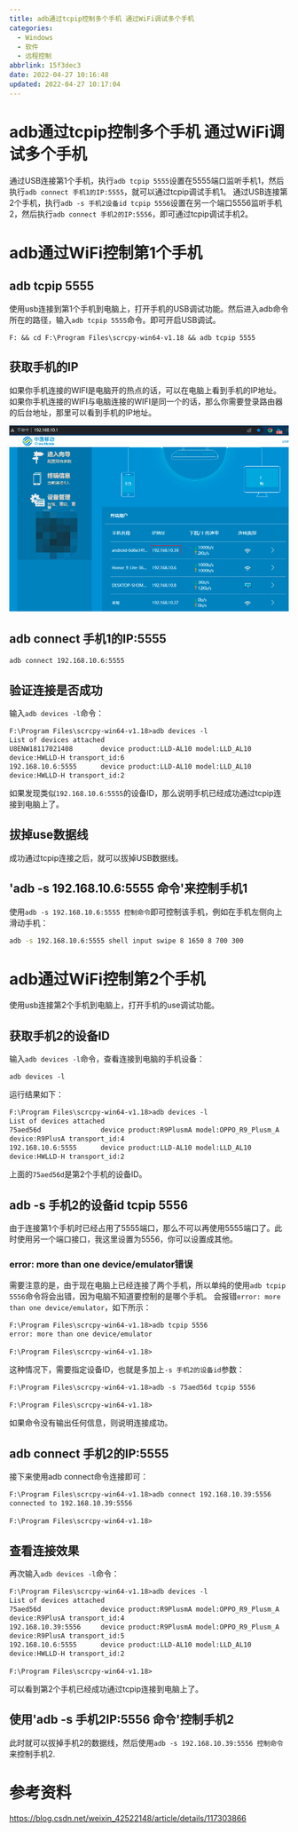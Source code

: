 ```yaml
---
title: adb通过tcpip控制多个手机 通过WiFi调试多个手机
categories:
  - Windows
  - 软件
  - 远程控制
abbrlink: 15f3dec3
date: 2022-04-27 10:16:48
updated: 2022-04-27 10:17:04
---
```

# adb通过tcpip控制多个手机 通过WiFi调试多个手机
通过USB连接第1个手机，执行`adb tcpip 5555`设置在5555端口监听手机1，然后执行`adb connect 手机1的IP:5555`，就可以通过tcpip调试手机1。
通过USB连接第2个手机，执行`adb -s 手机2设备id tcpip 5556`设置在另一个端口5556监听手机2，然后执行`adb connect 手机2的IP:5556`，即可通过tcpip调试手机2。
<!-- more -->

# adb通过WiFi控制第1个手机
## adb tcpip 5555
使用usb连接到第1个手机到电脑上，打开手机的USB调试功能。然后进入adb命令所在的路径，输入`adb tcpip 5555`命令。即可开启USB调试。
```
F: && cd F:\Program Files\scrcpy-win64-v1.18 && adb tcpip 5555
```
## 获取手机的IP

如果你手机连接的WIFI是电脑开的热点的话，可以在电脑上看到手机的IP地址。
如果你手机连接的WIFI与电脑连接的WIFI是同一个的话，那么你需要登录路由器的后台地址，那里可以看到手机的IP地址。

![image-20220427102806164](https://raw.githubusercontent.com/lanlan2017/images/master/Blog/2022/04/20220427102806.png)

## adb connect 手机1的IP:5555
```
adb connect 192.168.10.6:5555
```
## 验证连接是否成功
输入`adb devices -l`命令：
```
F:\Program Files\scrcpy-win64-v1.18>adb devices -l
List of devices attached
U8ENW18117021408       device product:LLD-AL10 model:LLD_AL10 device:HWLLD-H transport_id:6
192.168.10.6:5555      device product:LLD-AL10 model:LLD_AL10 device:HWLLD-H transport_id:2
```
如果发现类似`192.168.10.6:5555`的设备ID，那么说明手机已经成功通过tcpip连接到电脑上了。
## 拔掉use数据线
成功通过tcpip连接之后，就可以拔掉USB数据线。
## 'adb -s 192.168.10.6:5555 命令'来控制手机1
使用`adb -s 192.168.10.6:5555 控制命令`即可控制该手机，例如在手机左侧向上滑动手机：
```cmd
adb -s 192.168.10.6:5555 shell input swipe 8 1650 8 700 300
```

# adb通过WiFi控制第2个手机
使用usb连接第2个手机到电脑上，打开手机的use调试功能。
## 获取手机2的设备ID
输入`adb devices -l`命令，查看连接到电脑的手机设备：
```
adb devices -l
```
运行结果如下：
```
F:\Program Files\scrcpy-win64-v1.18>adb devices -l
List of devices attached
75aed56d               device product:R9PlusmA model:OPPO_R9_Plusm_A device:R9PlusA transport_id:4
192.168.10.6:5555      device product:LLD-AL10 model:LLD_AL10 device:HWLLD-H transport_id:2
```
上面的`75aed56d`是第2个手机的设备ID。
## adb -s 手机2的设备id tcpip 5556
由于连接第1个手机时已经占用了5555端口，那么不可以再使用5555端口了。此时使用另一个端口接口，我这里设置为5556，你可以设置成其他。
### error: more than one device/emulator错误
需要注意的是，由于现在电脑上已经连接了两个手机，所以单纯的使用`adb tcpip 5556`命令将会出错，因为电脑不知道要控制的是哪个手机。
会报错`error: more than one device/emulator`，如下所示：
```
F:\Program Files\scrcpy-win64-v1.18>adb tcpip 5556
error: more than one device/emulator

F:\Program Files\scrcpy-win64-v1.18>
```

这种情况下，需要指定设备ID，也就是多加上`-s 手机2的设备id`参数：
```
F:\Program Files\scrcpy-win64-v1.18>adb -s 75aed56d tcpip 5556

F:\Program Files\scrcpy-win64-v1.18>
```
如果命令没有输出任何信息，则说明连接成功。

## adb connect 手机2的IP:5555
接下来使用adb connect命令连接即可：
```
F:\Program Files\scrcpy-win64-v1.18>adb connect 192.168.10.39:5556
connected to 192.168.10.39:5556

F:\Program Files\scrcpy-win64-v1.18>
```
## 查看连接效果
再次输入`adb devices -l`命令：
```
F:\Program Files\scrcpy-win64-v1.18>adb devices -l
List of devices attached
75aed56d               device product:R9PlusmA model:OPPO_R9_Plusm_A device:R9PlusA transport_id:4
192.168.10.39:5556     device product:R9PlusmA model:OPPO_R9_Plusm_A device:R9PlusA transport_id:5
192.168.10.6:5555      device product:LLD-AL10 model:LLD_AL10 device:HWLLD-H transport_id:2

F:\Program Files\scrcpy-win64-v1.18>
```
可以看到第2个手机已经成功通过tcpip连接到电脑上了。

## 使用'adb -s 手机2IP:5556 命令'控制手机2
此时就可以拔掉手机2的数据线，然后使用`adb -s 192.168.10.39:5556 控制命令`来控制手机2.

# 参考资料
https://blog.csdn.net/weixin_42522148/article/details/117303866